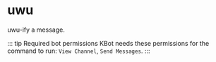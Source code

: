 # uwu <Badge type='tip' text='Context-Menu - Message' />

uwu-ify a message.

::: tip Required bot permissions
KBot needs these permissions for the command to run: `View Channel`, `Send Messages`.
:::
